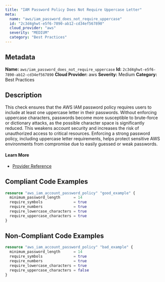 ```yaml
---
title: "IAM Password Policy Does Not Require Uppercase Letter"
meta:
  name: "aws/iam_password_does_not_require_uppercase"
  id: "2c3d4ghwt-e5f6-7890-ab12-cd34ef567890"
  cloud_provider: "aws"
  severity: "MEDIUM"
  category: "Best Practices"
---
```

## Metadata
**Name:** `aws/iam_password_does_not_require_uppercase`
**Id:** `2c3d4ghwt-e5f6-7890-ab12-cd34ef567890`
**Cloud Provider:** aws
**Severity:** Medium
**Category:** Best Practices
## Description
This check ensures that the AWS IAM password policy requires users to include at least one uppercase letter in their passwords. Without enforcing uppercase characters, passwords become more susceptible to brute-force or dictionary attacks, as the possible character space is significantly reduced. This weakens account security and increases the risk of unauthorized access to critical resources. Enforcing a strong password policy, including uppercase letter requirements, helps protect sensitive AWS environments from compromise due to easily guessed or weak passwords.

#### Learn More

 - [Provider Reference](https://registry.terraform.io/providers/hashicorp/aws/latest/docs/resources/iam_account_password_policy#require_uppercase_characters)


## Compliant Code Examples
```terraform
resource "aws_iam_account_password_policy" "good_example" {
  minimum_password_length      = 14
  require_symbols              = true
  require_numbers              = true
  require_lowercase_characters = true
  require_uppercase_characters = true
}

```
## Non-Compliant Code Examples
```terraform
resource "aws_iam_account_password_policy" "bad_example" {
  minimum_password_length      = 14
  require_symbols              = true
  require_numbers              = true
  require_lowercase_characters = true
  require_uppercase_characters = false
}
```